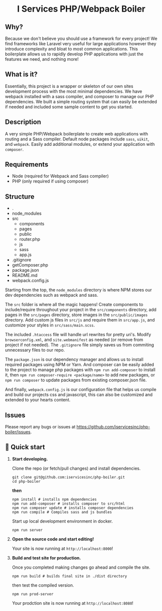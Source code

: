 
<h1 align="center">
  I Services PHP/Webpack Boiler
</h1>

## Why?

Because we don't believe you should use a framework for every project! We find frameworks like Laravel very useful for large applications however they introduce complexity and bloat to most common applications. This boilerplate allows us to rapidly develop PHP applications with just the features we need, and nothing more!

## What is it?

Essentially, this project is a wrapper or skeleton of our own sites development process with the most minimal dependencies. We have webpack installed with a sass compiler, and composer to manage our PHP dependencies. We built a simple routing system that can easily be extended if needed and included some sample content to get you started.

## Description

A very simple PHP/Webpack boilerplate to create web applications with routing and a Sass compiler. Default node packages include `sass`, `uikit`, and `webpack`. Easily add additional modules, or extend your application with `composer`.

## Requirements

* Node (required for Webpack and Sass compiler)
* PHP (only required if using composer)

## Structure

* .
* node_modules
* src
  * components
  * pages
  * public
  * router.php
  * js
  * sass
  * app.js
* .gitignore
* getComposer.php
* package.json
* README.md
* webpack.config.js

Starting from the top, the `node_modules` directory is where NPM stores our dev dependencies such as webpack and sass.

The `src` folder is where all the magic happens! Create components to include/require throughout your project in the `src/components` directory, add pages in the `src/pages` directory, store images in the `src/public/images` directory. Add custom js files in `src/js` and require them in `src/app.js`, and customize your styles in `src/sass/main.scss`.

The included `.htaccess` file will handle url rewrites for pretty uri's. Modify `browserconfig.xml`, and `site.webmanifest` as needed (or remove from project if not needed). The `.gitignore` file simply saves us from commiting unnecessary files to our repo.

The `package.json` is our dependency manager and allows us to install required packages using NPM or Yarn. And composer can be easily added to the project to manage php packages with `npm run add-composer` to install it, then `npm run composer-require <package/name>` to add new packages, or `npm run composer` to update packages from existing composer.json  file.

And finally, `webpack.config.js` is our configuration file that helps us compile and build our projects css and javascript, this can also be customized and extended to your hearts content.


## Issues

Please report any bugs or issues at https://github.com/iservicesinc/php-boiler/issues.


## 🚀 Quick start
1.  **Start developing.**

    Clone the repo (or fetch/pull changes) and install dependencies.

    ```shell
    git clone git@github.com:iservicesinc/php-boiler.git
    cd php-boiler
    ```

    **then**

    ```shell
    npm install # installs npm dependencies
    npm run add-composer # installs composer to src/html
    npm run composer update # installs composer dependencies
    npm run compile # Compiles sass and js bundles
    ```

    Start up local development environment in docker.

    ```shell
    npm run server
    ```

1.  **Open the source code and start editing!**

    Your site is now running at `http://localhost:8000`!
    
1.  **Build and test site for production.**

    Once you completed making changes go ahead and compile the site.
    
    ```shell
    npm run build # builds final site in ./dist directory
    ```

    then test the compiled version.

    ```shell
    npm run prod-server
    ```

    Your prodction site is now running at `http://localhost:8080`!